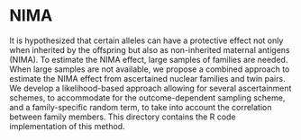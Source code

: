 # NIMA
It is hypothesized that certain alleles can have a protective effect not only when inherited by the offspring but also as non-inherited maternal antigens (NIMA). To estimate the NIMA effect, large samples of families are needed. When large samples are not available, we propose a combined approach to estimate the NIMA effect from ascertained nuclear families and twin pairs. We develop a likelihood-based approach allowing for several ascertainment schemes, to accommodate for the outcome-dependent sampling scheme, and a family-specific random term, to take into account the correlation between family members.  This directory contains the R code implementation of this method.
